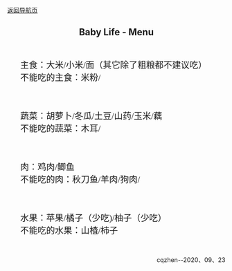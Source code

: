 [返回导航页](https://cqzhen.github.io/blog.html "导航页面")

<h2 style="text-align:center">Baby Life - Menu</h2>


<div id="20200923">
  <div id="202009231" style="max-width: 600px;font-family: serif;padding: 30px;text-align:left;font-size:20px;">
  主食：大米/小米/面（其它除了粗粮都不建议吃） <br />
  不能吃的主食：米粉/
  </div>
  <div id="202009232" style="max-width: 600px;font-family: serif;padding: 30px;text-align:left;font-size:20px;">
  蔬菜：胡萝卜/冬瓜/土豆/山药/玉米/藕 <br />
  不能吃的蔬菜：木耳/
  </div>
  <div id="202009232" style="max-width: 600px;font-family: serif;padding: 30px;text-align:left;font-size:20px;">
  肉：鸡肉/鲫鱼 <br />
  不能吃的肉：秋刀鱼/羊肉/狗肉/
  </div>
  <div id="202009232" style="max-width: 600px;font-family: serif;padding: 30px;text-align:left;font-size:20px;">
  水果：苹果/橘子（少吃)/柚子（少吃）<br />
  不能吃的水果：山楂/柿子
  </div>
  <p style="text-align:right">cqzhen--2020、09、23</p>
</div>

